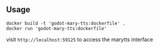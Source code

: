 
## Usage
```
docker build -t 'godot-mary-tts:dockerfile' .
docker run 'godot-mary-tts:dockerfile'
```

visit ``http://localhost:59125`` to access the marytts interface

